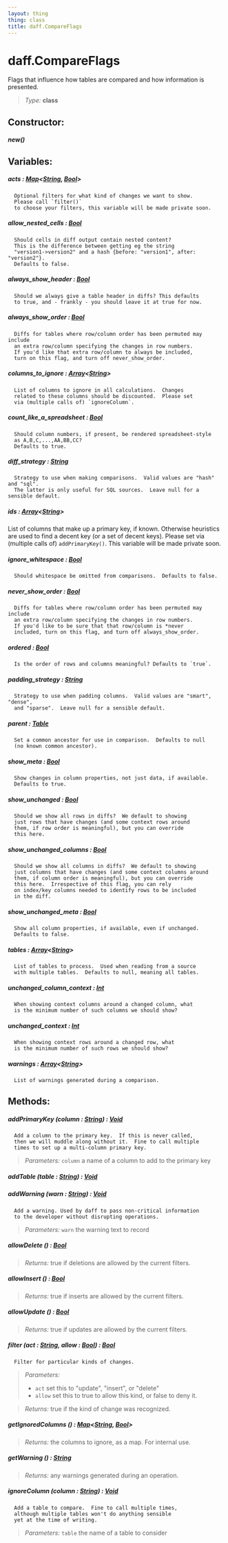 ```yaml
---
layout: thing
thing: class
title: daff.CompareFlags
---
```

# daff.CompareFlags


  Flags that influence how tables are compared and how information
  is presented.




> *Type:* **class**



## Constructor:

##### **new**()



## Variables:

#####  **acts**  : <a href="../Map.html" class="type">Map</a>&lt;<a href="../String.html" class="type">String</a>, <a href="../Bool.html" class="type">Bool</a>&gt;


      Optional filters for what kind of changes we want to show.
      Please call `filter()`
      to choose your filters, this variable will be made private soon.




#####  **allow_nested_cells**  : <a href="../Bool.html" class="type">Bool</a>


      Should cells in diff output contain nested content?
      This is the difference between getting eg the string
      "version1->version2" and a hash {before: "version1", after: "version2"}.
      Defaults to false.




#####  **always_show_header**  : <a href="../Bool.html" class="type">Bool</a>


      Should we always give a table header in diffs? This defaults
      to true, and - frankly - you should leave it at true for now.




#####  **always_show_order**  : <a href="../Bool.html" class="type">Bool</a>


      Diffs for tables where row/column order has been permuted may include
      an extra row/column specifying the changes in row numbers.
      If you'd like that extra row/column to always be included,
      turn on this flag, and turn off never_show_order.




#####  **columns_to_ignore**  : <a href="../Array.html" class="type">Array</a>&lt;<a href="../String.html" class="type">String</a>&gt;


      List of columns to ignore in all calculations.  Changes
      related to these columns should be discounted.  Please set
      via (multiple calls of) `ignoreColumn`.




#####  **count_like_a_spreadsheet**  : <a href="../Bool.html" class="type">Bool</a>


      Should column numbers, if present, be rendered spreadsheet-style
      as A,B,C,...,AA,BB,CC?
      Defaults to true.




#####  **diff_strategy**  : <a href="../String.html" class="type">String</a>


      Strategy to use when making comparisons.  Valid values are "hash" and "sql".
      The latter is only useful for SQL sources.  Leave null for a sensible default.




#####  **ids**  : <a href="../Array.html" class="type">Array</a>&lt;<a href="../String.html" class="type">String</a>&gt;

 List of columns that make up a primary key, if known.
      Otherwise heuristics are used to find a decent key
      (or a set of decent keys). Please set via (multiple
      calls of) `addPrimaryKey()`.  This variable will be made private
      soon.




#####  **ignore_whitespace**  : <a href="../Bool.html" class="type">Bool</a>


      Should whitespace be omitted from comparisons.  Defaults to false.




#####  **never_show_order**  : <a href="../Bool.html" class="type">Bool</a>


      Diffs for tables where row/column order has been permuted may include
      an extra row/column specifying the changes in row numbers.
      If you'd like to be sure that that row/column is *never
      included, turn on this flag, and turn off always_show_order.




#####  **ordered**  : <a href="../Bool.html" class="type">Bool</a>


      Is the order of rows and columns meaningful? Defaults to `true`.




#####  **padding_strategy**  : <a href="../String.html" class="type">String</a>


      Strategy to use when padding columns.  Valid values are "smart", "dense",
      and "sparse".  Leave null for a sensible default.




#####  **parent**  : <a href="../coopy/Table.html" class="type">Table</a>


      Set a common ancestor for use in comparison.  Defaults to null
      (no known common ancestor).




#####  **show_meta**  : <a href="../Bool.html" class="type">Bool</a>


      Show changes in column properties, not just data, if available.
      Defaults to true.




#####  **show_unchanged**  : <a href="../Bool.html" class="type">Bool</a>


      Should we show all rows in diffs?  We default to showing
      just rows that have changes (and some context rows around
      them, if row order is meaningful), but you can override
      this here.




#####  **show_unchanged_columns**  : <a href="../Bool.html" class="type">Bool</a>


      Should we show all columns in diffs?  We default to showing
      just columns that have changes (and some context columns around
      them, if column order is meaningful), but you can override
      this here.  Irrespective of this flag, you can rely
      on index/key columns needed to identify rows to be included
      in the diff.




#####  **show_unchanged_meta**  : <a href="../Bool.html" class="type">Bool</a>


      Show all column properties, if available, even if unchanged.
      Defaults to false.




#####  **tables**  : <a href="../Array.html" class="type">Array</a>&lt;<a href="../String.html" class="type">String</a>&gt;


      List of tables to process.  Used when reading from a source
      with multiple tables.  Defaults to null, meaning all tables.




#####  **unchanged_column_context**  : <a href="../Int.html" class="type">Int</a>


      When showing context columns around a changed column, what
      is the minimum number of such columns we should show?




#####  **unchanged_context**  : <a href="../Int.html" class="type">Int</a>


      When showing context rows around a changed row, what
      is the minimum number of such rows we should show?




#####  **warnings**  : <a href="../Array.html" class="type">Array</a>&lt;<a href="../String.html" class="type">String</a>&gt;


      List of warnings generated during a comparison.




## Methods:


##### **addPrimaryKey** (column : <a href="../String.html" class="type">String</a>) : <a href="../Void.html" class="type">Void</a>


      Add a column to the primary key.  If this is never called,
      then we will muddle along without it.  Fine to call multiple
      times to set up a multi-column primary key.




> *Parameters:*  `column` a name of a column to add to the primary key









##### **addTable** (table : <a href="../String.html" class="type">String</a>) : <a href="../Void.html" class="type">Void</a>




##### **addWarning** (warn : <a href="../String.html" class="type">String</a>) : <a href="../Void.html" class="type">Void</a>


      Add a warning. Used by daff to pass non-critical information
      to the developer without disrupting operations.




> *Parameters:*  `warn` the warning text to record









##### **allowDelete** () : <a href="../Bool.html" class="type">Bool</a>




> *Returns:*  true if deletions are allowed by the current filters.








##### **allowInsert** () : <a href="../Bool.html" class="type">Bool</a>




> *Returns:*  true if inserts are allowed by the current filters.








##### **allowUpdate** () : <a href="../Bool.html" class="type">Bool</a>




> *Returns:*  true if updates are allowed by the current filters.








##### **filter** (act : <a href="../String.html" class="type">String</a>, allow : <a href="../Bool.html" class="type">Bool</a>) : <a href="../Bool.html" class="type">Bool</a>


      Filter for particular kinds of changes.



> *Parameters:*
>
>   * `act` set this to "update", "insert", or "delete"
>   * `allow` set this to true to allow this kind, or false to deny it.

> *Returns:*  true if the kind of change was recognized.








##### **getIgnoredColumns** () : <a href="../Map.html" class="type">Map</a>&lt;<a href="../String.html" class="type">String</a>, <a href="../Bool.html" class="type">Bool</a>&gt;




> *Returns:*  the columns to ignore, as a map. For internal use.








##### **getWarning** () : <a href="../String.html" class="type">String</a>




> *Returns:*  any warnings generated during an operation.








##### **ignoreColumn** (column : <a href="../String.html" class="type">String</a>) : <a href="../Void.html" class="type">Void</a>


      Add a table to compare.  Fine to call multiple times,
      although multiple tables won't do anything sensible
      yet at the time of writing.




> *Parameters:*  `table` the name of a table to consider









